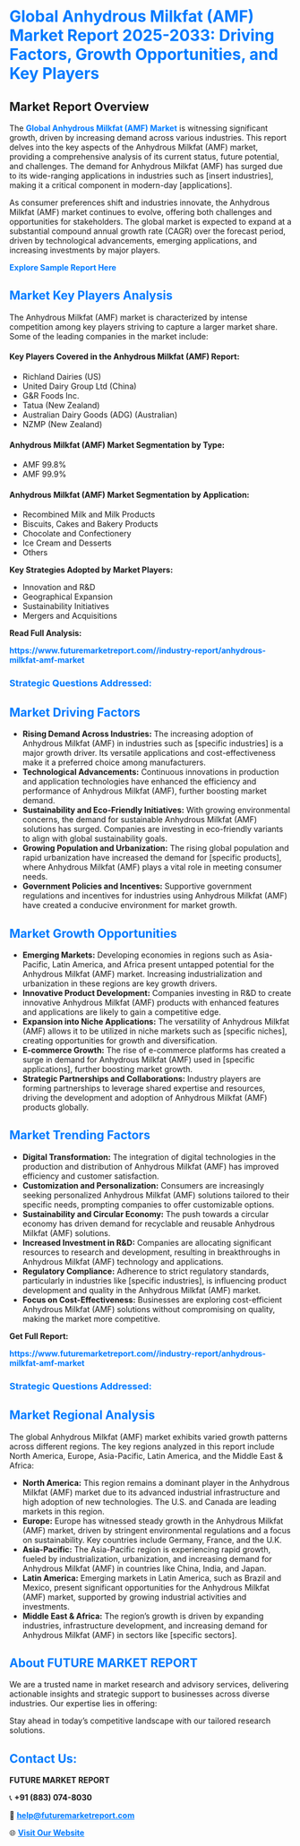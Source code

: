 <h1 style="color: #007BFF;">Global Anhydrous Milkfat (AMF) Market Report 2025-2033: Driving Factors, Growth Opportunities, and Key Players</h1>

<section id="overview">
<h2>Market Report Overview</h2>
<p>The <a href="https://www.futuremarketreport.com//industry-report/anhydrous-milkfat-amf-market" style="color: #007BFF; text-decoration: none;"><strong>Global Anhydrous Milkfat (AMF) Market</strong></a> is witnessing significant growth, driven by increasing demand across various industries. This report delves into the key aspects of the Anhydrous Milkfat (AMF) market, providing a comprehensive analysis of its current status, future potential, and challenges. The demand for Anhydrous Milkfat (AMF) has surged due to its wide-ranging applications in industries such as [insert industries], making it a critical component in modern-day [applications].</p>
<p>As consumer preferences shift and industries innovate, the Anhydrous Milkfat (AMF) market continues to evolve, offering both challenges and opportunities for stakeholders. The global market is expected to expand at a substantial compound annual growth rate (CAGR) over the forecast period, driven by technological advancements, emerging applications, and increasing investments by major players.</p>
</section>

<section id="overview">
<p><a href="https://www.futuremarketreport.com//request-sample/reportId=87310" style="color: #007BFF; text-decoration: none;"><strong>Explore Sample Report Here</strong></a></p>
</section>

<section id="key-players">
<h2 style="color: #007BFF;">Market Key Players Analysis</h2>
<p>The Anhydrous Milkfat (AMF) market is characterized by intense competition among key players striving to capture a larger market share. Some of the leading companies in the market include:</p>
<h4>Key Players Covered in the Anhydrous Milkfat (AMF) Report:</h4>
<ul><li>Richland Dairies (US)</li><li>United Dairy Group Ltd (China)</li><li>G&amp;R Foods Inc.</li><li>Tatua (New Zealand)</li><li>Australian Dairy Goods (ADG) (Australian)</li><li>NZMP (New Zealand)</li></ul>
<h4>Anhydrous Milkfat (AMF) Market Segmentation by Type:</h4>
<ul><li>AMF 99.8%</li><li>AMF 99.9%</li></ul>

<h4>Anhydrous Milkfat (AMF) Market Segmentation by Application:</h4>
<ul><li>Recombined Milk and Milk Products</li><li>Biscuits, Cakes and Bakery Products</li><li>Chocolate and Confectionery</li><li>Ice Cream and Desserts</li><li>Others</li></ul>
<p><strong>Key Strategies Adopted by Market Players:</strong></p>
<ul>
<li>Innovation and R&D</li>
<li>Geographical Expansion</li>
<li>Sustainability Initiatives</li>
<li>Mergers and Acquisitions</li>
</ul>
</section>

<section>
<p><strong>Read Full Analysis: </strong></p><a href="https://www.futuremarketreport.com//industry-report/anhydrous-milkfat-amf-market" style="color: #007BFF; text-decoration: none;"><strong>https://www.futuremarketreport.com//industry-report/anhydrous-milkfat-amf-market</strong></a>
<h3 style="color: #007BFF;">Strategic Questions Addressed:</h3>
</section>

<section id="driving-factors">
<h2 style="color: #007BFF;">Market Driving Factors</h2>
<ul>
<li><strong>Rising Demand Across Industries:</strong> The increasing adoption of Anhydrous Milkfat (AMF) in industries such as [specific industries] is a major growth driver. Its versatile applications and cost-effectiveness make it a preferred choice among manufacturers.</li>
<li><strong>Technological Advancements:</strong> Continuous innovations in production and application technologies have enhanced the efficiency and performance of Anhydrous Milkfat (AMF), further boosting market demand.</li>
<li><strong>Sustainability and Eco-Friendly Initiatives:</strong> With growing environmental concerns, the demand for sustainable Anhydrous Milkfat (AMF) solutions has surged. Companies are investing in eco-friendly variants to align with global sustainability goals.</li>
<li><strong>Growing Population and Urbanization:</strong> The rising global population and rapid urbanization have increased the demand for [specific products], where Anhydrous Milkfat (AMF) plays a vital role in meeting consumer needs.</li>
<li><strong>Government Policies and Incentives:</strong> Supportive government regulations and incentives for industries using Anhydrous Milkfat (AMF) have created a conducive environment for market growth.</li>
</ul>
</section>

<section id="growth-opportunities">
<h2 style="color: #007BFF;">Market Growth Opportunities</h2>
<ul>
<li><strong>Emerging Markets:</strong> Developing economies in regions such as Asia-Pacific, Latin America, and Africa present untapped potential for the Anhydrous Milkfat (AMF) market. Increasing industrialization and urbanization in these regions are key growth drivers.</li>
<li><strong>Innovative Product Development:</strong> Companies investing in R&D to create innovative Anhydrous Milkfat (AMF) products with enhanced features and applications are likely to gain a competitive edge.</li>
<li><strong>Expansion into Niche Applications:</strong> The versatility of Anhydrous Milkfat (AMF) allows it to be utilized in niche markets such as [specific niches], creating opportunities for growth and diversification.</li>
<li><strong>E-commerce Growth:</strong> The rise of e-commerce platforms has created a surge in demand for Anhydrous Milkfat (AMF) used in [specific applications], further boosting market growth.</li>
<li><strong>Strategic Partnerships and Collaborations:</strong> Industry players are forming partnerships to leverage shared expertise and resources, driving the development and adoption of Anhydrous Milkfat (AMF) products globally.</li>
</ul>
</section>

<section id="trending-factors">
<h2 style="color: #007BFF;">Market Trending Factors</h2>
<ul>
<li><strong>Digital Transformation:</strong> The integration of digital technologies in the production and distribution of Anhydrous Milkfat (AMF) has improved efficiency and customer satisfaction.</li>
<li><strong>Customization and Personalization:</strong> Consumers are increasingly seeking personalized Anhydrous Milkfat (AMF) solutions tailored to their specific needs, prompting companies to offer customizable options.</li>
<li><strong>Sustainability and Circular Economy:</strong> The push towards a circular economy has driven demand for recyclable and reusable Anhydrous Milkfat (AMF) solutions.</li>
<li><strong>Increased Investment in R&D:</strong> Companies are allocating significant resources to research and development, resulting in breakthroughs in Anhydrous Milkfat (AMF) technology and applications.</li>
<li><strong>Regulatory Compliance:</strong> Adherence to strict regulatory standards, particularly in industries like [specific industries], is influencing product development and quality in the Anhydrous Milkfat (AMF) market.</li>
<li><strong>Focus on Cost-Effectiveness:</strong> Businesses are exploring cost-efficient Anhydrous Milkfat (AMF) solutions without compromising on quality, making the market more competitive.</li>
</ul>
</section>

<section>
<p><strong>Get Full Report: </strong></p><a href="https://www.futuremarketreport.com//industry-report/anhydrous-milkfat-amf-market" style="color: #007BFF; text-decoration: none;"><strong>https://www.futuremarketreport.com//industry-report/anhydrous-milkfat-amf-market</strong></a>
<h3 style="color: #007BFF;">Strategic Questions Addressed:</h3>
</section>


<section id="regional-analysis">
<h2 style="color: #007BFF;">Market Regional Analysis</h2>
<p>The global Anhydrous Milkfat (AMF) market exhibits varied growth patterns across different regions. The key regions analyzed in this report include North America, Europe, Asia-Pacific, Latin America, and the Middle East & Africa:</p>
<ul>
<li><strong>North America:</strong> This region remains a dominant player in the Anhydrous Milkfat (AMF) market due to its advanced industrial infrastructure and high adoption of new technologies. The U.S. and Canada are leading markets in this region.</li>
<li><strong>Europe:</strong> Europe has witnessed steady growth in the Anhydrous Milkfat (AMF) market, driven by stringent environmental regulations and a focus on sustainability. Key countries include Germany, France, and the U.K.</li>
<li><strong>Asia-Pacific:</strong> The Asia-Pacific region is experiencing rapid growth, fueled by industrialization, urbanization, and increasing demand for Anhydrous Milkfat (AMF) in countries like China, India, and Japan.</li>
<li><strong>Latin America:</strong> Emerging markets in Latin America, such as Brazil and Mexico, present significant opportunities for the Anhydrous Milkfat (AMF) market, supported by growing industrial activities and investments.</li>
<li><strong>Middle East & Africa:</strong> The region’s growth is driven by expanding industries, infrastructure development, and increasing demand for Anhydrous Milkfat (AMF) in sectors like [specific sectors].</li>
</ul>
</section>

<footer>
<h2 style="color: #007BFF;">About FUTURE MARKET REPORT</h2>
<p>We are a trusted name in market research and advisory services, delivering actionable insights and strategic support to businesses across diverse industries. Our expertise lies in offering:</p>

<p>Stay ahead in today’s competitive landscape with our tailored research solutions.</p>

<h2 style="color: #007BFF;">Contact Us:</h2>
<p><strong>FUTURE MARKET REPORT</strong></p>
<p>📞 <strong>+91 (883) 074-8030</strong></p>
<p>📧 <strong><a href="mailto:help@futuremarketreport.com" style="color: #007BFF;">help@futuremarketreport.com</a></strong></p>
<p>🌐 <strong><a href="https://www.futuremarketreport.com/" style="color: #007BFF;">Visit Our Website</a></strong></p>
</footer>
